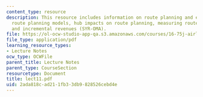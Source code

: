 ```yaml
---
content_type: resource
description: This resource includes information on route planning and evaluation,
  route planning models, hub impacts on route planning, measuring route "Profitability",
  and incremental revenues (SYR-OMA).
file: https://ol-ocw-studio-app-qa.s3.amazonaws.com/courses/16-75j-airline-management-spring-2006/2ada818cad211fb33db9828526cebd4e_lect11.pdf
file_type: application/pdf
learning_resource_types:
- Lecture Notes
ocw_type: OCWFile
parent_title: Lecture Notes
parent_type: CourseSection
resourcetype: Document
title: lect11.pdf
uid: 2ada818c-ad21-1fb3-3db9-828526cebd4e
---
```

